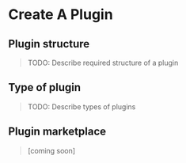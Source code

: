 # Create A Plugin

## Plugin structure

> TODO: Describe required structure of a plugin

## Type of plugin

> TODO: Describe types of plugins

## Plugin marketplace

> [coming soon]